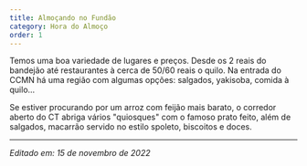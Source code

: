 ```yaml
---
title: Almoçando no Fundão
category: Hora do Almoço
order: 1
---
```


Temos uma boa variedade de lugares e preços. Desde os 2 reais do bandejão até restaurantes à cerca de 50/60 reais o quilo. Na entrada do CCMN há uma região com algumas opções: salgados, yakisoba, comida à quilo...
  

Se estiver procurando por um arroz com feijão mais barato, o corredor aberto do CT abriga vários "quiosques" com o famoso prato feito, além de salgados, macarrão servido no estilo spoleto, biscoitos e doces.
  

---

*Editado em: 15 de novembro de 2022*
